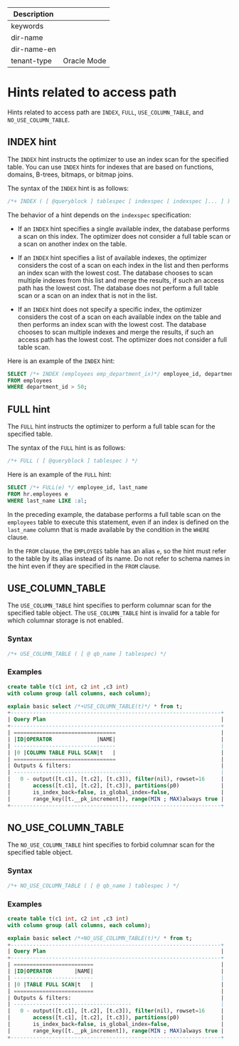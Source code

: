 | Description   |                 |
|---------------|-----------------|
| keywords      |                 |
| dir-name      |                 |
| dir-name-en   |                 |
| tenant-type   | Oracle Mode     |

# Hints related to access path

Hints related to access path are `INDEX`, `FULL`, `USE_COLUMN_TABLE`, and `NO_USE_COLUMN_TABLE`.

## INDEX hint

The `INDEX` hint instructs the optimizer to use an index scan for the specified table. You can use `INDEX` hints for indexes that are based on functions, domains, B-trees, bitmaps, or bitmap joins.

The syntax of the `INDEX` hint is as follows:

```sql
/*+ INDEX ( [ @queryblock ] tablespec [ indexspec [ indexspec ]... ] ) */
```

The behavior of a hint depends on the `indexspec` specification:

* If an `INDEX` hint specifies a single available index, the database performs a scan on this index. The optimizer does not consider a full table scan or a scan on another index on the table.

* If an `INDEX` hint specifies a list of available indexes, the optimizer considers the cost of a scan on each index in the list and then performs an index scan with the lowest cost. The database chooses to scan multiple indexes from this list and merge the results, if such an access path has the lowest cost. The database does not perform a full table scan or a scan on an index that is not in the list.

* If an `INDEX` hint does not specify a specific index, the optimizer considers the cost of a scan on each available index on the table and then performs an index scan with the lowest cost. The database chooses to scan multiple indexes and merge the results, if such an access path has the lowest cost. The optimizer does not consider a full table scan.

Here is an example of the `INDEX` hint:

```sql
SELECT /*+ INDEX (employees emp_department_ix)*/ employee_id, department_id
FROM employees
WHERE department_id > 50;
```

## FULL hint

The `FULL` hint instructs the optimizer to perform a full table scan for the specified table.

The syntax of the `FULL` hint is as follows:

```sql
/*+ FULL ( [ @queryblock ] tablespec ) */
```

Here is an example of the `FULL` hint:

```sql
SELECT /*+ FULL(e) */ employee_id, last_name
FROM hr.employees e
WHERE last_name LIKE :al;
```

In the preceding example, the database performs a full table scan on the `employees` table to execute this statement, even if an index is defined on the `last_name` column that is made available by the condition in the `WHERE` clause.

In the `FROM` clause, the `EMPLOYEES` table has an alias `e`, so the hint must refer to the table by its alias instead of its name. Do not refer to schema names in the hint even if they are specified in the `FROM` clause.


## USE_COLUMN_TABLE

The `USE_COLUMN_TABLE` hint specifies to perform columnar scan for the specified table object. The `USE_COLUMN_TABLE` hint is invalid for a table for which columnar storage is not enabled.

### Syntax

```sql
/*+ USE_COLUMN_TABLE ( [ @ qb_name ] tablespec) */
```

### Examples

```sql
create table t(c1 int, c2 int ,c3 int)
with column group (all columns, each column);

explain basic select /*+USE_COLUMN_TABLE(t)*/ * from t;
+------------------------------------------------------------------+
| Query Plan                                                       |
+------------------------------------------------------------------+
| ================================                                 |
| |ID|OPERATOR              |NAME|                                 |
| --------------------------------                                 |
| |0 |COLUMN TABLE FULL SCAN|t   |                                 |
| ================================                                 |
| Outputs & filters:                                               |
| -------------------------------------                            |
|   0 - output([t.c1], [t.c2], [t.c3]), filter(nil), rowset=16     |
|       access([t.c1], [t.c2], [t.c3]), partitions(p0)             |
|       is_index_back=false, is_global_index=false,                |
|       range_key([t.__pk_increment]), range(MIN ; MAX)always true |
+------------------------------------------------------------------+
```

## NO_USE_COLUMN_TABLE

The `NO_USE_COLUMN_TABLE` hint specifies to forbid columnar scan for the specified table object.

### Syntax

```sql
/*+ NO_USE_COLUMN_TABLE ( [ @ qb_name ] tablespec ) */
```

### Examples

```sql
create table t(c1 int, c2 int ,c3 int)
with column group (all columns, each column);

explain basic select /*+NO_USE_COLUMN_TABLE(t)*/ * from t;
+------------------------------------------------------------------+
| Query Plan                                                       |
+------------------------------------------------------------------+
| =========================                                        |
| |ID|OPERATOR       |NAME|                                        |
| -------------------------                                        |
| |0 |TABLE FULL SCAN|t   |                                        |
| =========================                                        |
| Outputs & filters:                                               |
| -------------------------------------                            |
|   0 - output([t.c1], [t.c2], [t.c3]), filter(nil), rowset=16     |
|       access([t.c1], [t.c2], [t.c3]), partitions(p0)             |
|       is_index_back=false, is_global_index=false,                |
|       range_key([t.__pk_increment]), range(MIN ; MAX)always true |
+------------------------------------------------------------------+
```
